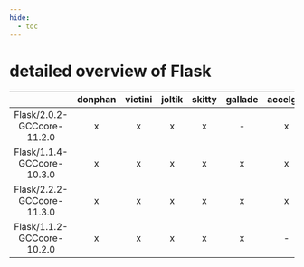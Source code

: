 ```yaml
---
hide:
  - toc
---
```


detailed overview of Flask
==========================

| |donphan|victini|joltik|skitty|gallade|accelgor|swalot|doduo|
| :---: | :---: | :---: | :---: | :---: | :---: | :---: | :---: | :---: |
|Flask/2.0.2-GCCcore-11.2.0|x|x|x|x|-|x|x|x|
|Flask/1.1.4-GCCcore-10.3.0|x|x|x|x|x|x|x|x|
|Flask/2.2.2-GCCcore-11.3.0|x|x|x|x|x|x|x|x|
|Flask/1.1.2-GCCcore-10.2.0|x|x|x|x|x|-|x|x|
